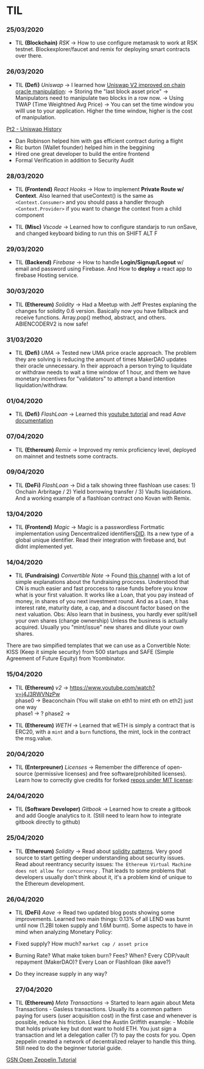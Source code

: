 # TIL

### 25/03/2020
- TIL **(Blockchain)** *RSK* -> How to use configure metamask to work at RSK testnet. Blockexplorer/faucet and remix for deploying smart contracts over there. 

### 26/03/2020
- TIL **(Defi)** *Uniswap* -> I learned how [Uniswap V2 improved on chain oracle manipulation](https://uniswap.org/blog/uniswap-v2/#testnet-and-launch-details):
-> Storing the "last block asset price" -> Manipulators need to manipulate two blocks in a row now.
-> Using TWAP (Time Weightned Avg Price) -> You can set the time window you willl use to your application. Higher the time window, higher is the cost of manipulation.

[Pt2 - Uniswap History](https://uniswap.org/blog/uniswap-history/)
- Dan Robinson helped him with gas efficient contract during a flight
- Ric burton (Wallet founder) helped him in the beggining
- Hired one great developer to build the entire frontend
- Formal Verification in addition to Security Audit

### 28/03/2020

- TIL **(Frontend)** *React Hooks* -> How to implement **Private Route w/ Context**. Also learned that useContext() is the same as `<Context.Consumer>` and you should pass a handler through `<Context.Provider>` if you want to change the context from a child component

- TIL **(Misc)** *Vscode* -> Learned how to configure standarjs to run onSave, and changed keyboard biding to run this on SHIFT ALT F

### 29/03/2020

- TIL **(Backend)** *Firebase* -> How to handle **Login/Signup/Logout** w/ email and password using Firebase. And How to **deploy** a react app to firebase Hosting service.

### 30/03/2020

- TIL **(Ethereum)** *Solidity* -> Had a Meetup with Jeff Prestes explaning the changes for solidity 0.6 version. Basically now you have fallback and receive functions. Array.pop() method, abstract, and others. ABIENCODERV2 is now safe!

### 31/03/2020

- TIL **(Defi)** *UMA* -> Tested new UMA price oracle approach. The problem they are solving is reducing the amount of times MakerDAO updates their oracle unnecessary. In their approach a person trying to liquidate or withdraw needs to wait a time window of 1 hour, and them we have monetary incentives for "validators" to attempt a band intention liquidation/withdraw.

### 01/04/2020

- TIL **(Defi)** *FlashLoan* -> Learned this [youtube tutorial](https://www.youtube.com/watch?v=03jO9vbrXvY) and read *Aave* [documentation](https://developers.aave.com/developers/)


### 07/04/2020

- TIL **(Ethereum)** *Remix* -> Improved my remix proficiency level, deployed on mainnet and testnets some contracts.

### 09/04/2020

- TIL **(DeFi)** *FlashLoan* -> Did a talk showing three flashloan use cases: 1) Onchain Arbritage / 2) Yield borrowing transfer / 3) Vaults liquidations. And a working example of a flashloan contract ono Kovan with Remix.

### 13/04/2020

- TIL **(Frontend)** *Magic* -> Magic is a passwordless Fortmatic implementation using Dencentralized identifiers[DID](https://w3c-ccg.github.io/did-primer/). Its a new type of a global unique identifier. Read their integration with firebase and, but didnt implemented yet.

### 14/04/2020

- TIL **(Fundraising)** *Convertible Note* -> Found [this channel](https://www.youtube.com/watch?v=njx09wXb9o0) with a lot of simple explanations about the fundraising proccess. Understood that CN is much easier and fast proccess to raise funds before you know what is your first valuation. It works like a Loan, that you pay instead of money, in shares of you next investment round. And as a Loan, it has interest rate, maturity date, a cap, and a discount factor based on the next valuation.
Obs: Also learn that in business, you hardly ever split/sell your own shares (change ownership) Unless the business is actually acquired. Usually you "mint/issue" new shares and dilute your own shares.

There are two simpified templates that we can use as a Convertible Note: KISS (Keep it simple security) from 500 startups and SAFE (Simple Agreement of Future Equity) from Ycombinator.

### 15/04/2020

- TIL **(Ethereum)** *v2* ->  https://www.youtube.com/watch?v=j4J3RWVNzPw    
    phase0 -> Beaconchain (You will stake on eth1 to mint eth on eth2) just one way    
    phase1 -> ?
    phase2 -> 

- TIL **(Ethereum)** *WETH* -> Learned that wETH is simply a contract that is ERC20, with a `mint` and a `burn` functions, the mint, lock in the contract the msg.value.

### 20/04/2020

 - TIL **(Enterpreuner)** *Licenses* -> Remember the difference of open-source (permissive licenses) and free software(prohibited licenses). Learn how to correctly give credits for forked [repos under MIT license](https://softwareengineering.stackexchange.com/questions/277688/if-i-fork-a-project-on-github-that-is-licensed-under-mit-how-to-i-handle-the-at):
 
 ### 24/04/2020

 - TIL **(Software Developer)** *Gitbook* -> Learned how to create a gitbook and add Google analytics to it. (Still need to learn how to integrate gitbook directly to github)
 
  ### 25/04/2020

 - TIL **(Ethereum)** *Solidity* -> Read about [solidity patterns](https://github.com/fravoll/solidity-patterns). Very good source to start getting deeper understanding about security issues. Read about reentrancy security issues: `The Ethereum Virtual Machine does not allow for concurrency` . That leads to some problems that developers usually don't think about it, it's a problem kind of unique to the Ethereum development.
 
  ### 26/04/2020

 - TIL **(DeFi)** *Aave* -> Read two updated blog posts showing some improvements. Learned two main things:
0.13% of all LEND was burnt until now (1.2BI token supply and 1.6M burnt). Some aspects to have in mind when analyzing Monetary Policy:
- Fixed supply? How much? `market cap / asset price`
- Burning Rate? What make token burn? Fees? When? Every CDP/vault repayment (MakerDAO)? Every Loan or Flashlloan (like aave?)
- Do they increase supply in any way? 
 
   ### 27/04/2020

 - TIL **(Ethereum)** *Meta Transactions* -> Started to learn again about Meta Transactions - Gasless transactions. Usually its a common pattern paying for users (user acquisition cost) in the first case and whenever is possible, reduce his friction.
     Liked the Austin Griffith example: - Mobile that holds private key but dont want to hold ETH. You just *sign* a transaction and let a delegation caller (?) to pay the costs for you. 
     Open zeppelin created a network of decentralized relayer to handle this thing. Still need to do the beginner tutorial guide.

[GSN Open Zeppelin Tutorial](https://docs.openzeppelin.com/learn/sending-gasless-transactions) 
 
 

